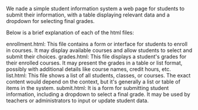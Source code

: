 We nade a simple student information system a web page for students to submit their information, with a table displaying relevant data and a dropdown for selecting final grades.

Below is a brief explanation of each of the html files:

enrollment.html: This file contains a form or interface for students to enroll in courses. It may display available courses and allow students to select and submit their choices.
grades.html: This file displays a student's grades for their enrolled courses. It may present the grades in a table or list format, possibly with additional details like course names, credit hours, etc.
list.html: This file shows a list of all students, classes, or courses. The exact content would depend on the context, but it's generally a list or table of items in the system.
submit.html: It is a form for submitting student information, including a dropdown to select a final grade. It may be used by teachers or administrators to input or update student data.
